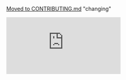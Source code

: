 [Moved to CONTRIBUTING.md](CONTRIBUTING.md)
"changing"

[![Analytics](https://kubernetes-site.appspot.com/UA-36037335-10/GitHub/CONTRIB.md?pixel)]()
